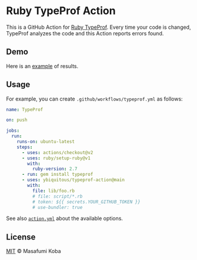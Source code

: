 # Ruby TypeProf Action

This is a GitHub Action for [Ruby TypeProf](https://github.com/ruby/typeprof).
Every time your code is changed, TypeProf analyzes the code and this Action reports errors found.

## Demo

Here is an [example](https://github.com/ybiquitous/typeprof-action/actions/runs/334198641) of results.

## Usage

For example, you can create `.github/workflows/typeprof.yml` as follows:

```yaml
name: TypeProf

on: push

jobs:
  run:
    runs-on: ubuntu-latest
    steps:
      - uses: actions/checkout@v2
      - uses: ruby/setup-ruby@v1
        with:
          ruby-version: 2.7
      - run: gem install typeprof
      - uses: ybiquitous/typeprof-action@main
        with:
          file: lib/foo.rb
          # file: script/*.rb
          # token: ${{ secrets.YOUR_GITHUB_TOKEN }}
          # use-bundler: true
```

See also [`action.yml`](action.yml) about the available options.

## License

[MIT](LICENSE) © Masafumi Koba
